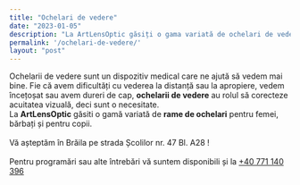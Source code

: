 ```yaml
---
title: "Ochelari de vedere"
date: "2023-01-05"
description: "La ArtLensOptic găsiți o gama variată de ochelari de vedere pentru bărbați, femei si pentru copii. "
permalink: '/ochelari-de-vedere/'
layout: "post"
---
```

Ochelarii de vedere sunt un dispozitiv medical care ne ajută să vedem mai bine. Fie că avem dificultăți cu vederea la distanță sau la apropiere, vedem încețoșat sau avem dureri de cap, **ochelarii de vedere** au rolul să corecteze acuitatea vizuală, deci sunt o necesitate.
<br > La **ArtLensOptic** găsiti o gamă variată de **rame de ochelari** pentru femei, bărbați și pentru copii.<br /><br />
Vă așteptăm în Brăila pe strada Școlilor nr. 47 Bl. A28 !<br /><br />
Pentru programări sau alte întrebări vă suntem disponibili și la <a href="tel:+40771140396">+40 771 140 396</a>
